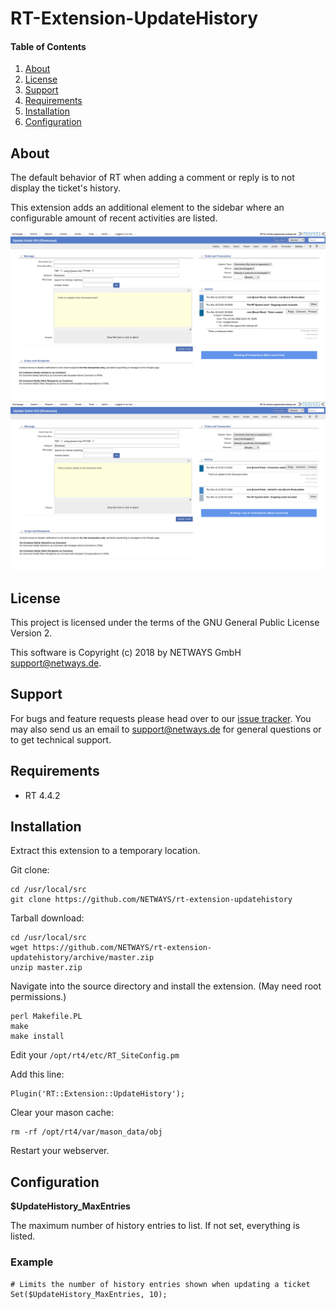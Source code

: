 # RT-Extension-UpdateHistory

#### Table of Contents

1. [About](#about)
2. [License](#license)
3. [Support](#support)
4. [Requirements](#requirements)
5. [Installation](#installation)
6. [Configuration](#configuration)

## About

The default behavior of RT when adding a comment or reply is to not display the ticket's history.

This extension adds an additional element to the sidebar where an configurable amount of recent
activities are listed.

![Full History](doc/screenshot/update-history-full.jpg)
![Partial History](doc/screenshot/update-history-partial.jpg)

## License

This project is licensed under the terms of the GNU General Public License Version 2.

This software is Copyright (c) 2018 by NETWAYS GmbH [support@netways.de](mailto:support@netways.de).

## Support

For bugs and feature requests please head over to our [issue tracker](https://github.com/NETWAYS/rt-extension-updatehistory/issues).
You may also send us an email to [support@netways.de](mailto:support@netways.de) for general questions or to get technical support.

## Requirements

- RT 4.4.2

## Installation

Extract this extension to a temporary location.

Git clone:

    cd /usr/local/src
    git clone https://github.com/NETWAYS/rt-extension-updatehistory

Tarball download:

    cd /usr/local/src
    wget https://github.com/NETWAYS/rt-extension-updatehistory/archive/master.zip
    unzip master.zip

Navigate into the source directory and install the extension. (May need root permissions.)

    perl Makefile.PL
    make
    make install

Edit your `/opt/rt4/etc/RT_SiteConfig.pm`

Add this line:

    Plugin('RT::Extension::UpdateHistory');

Clear your mason cache:

    rm -rf /opt/rt4/var/mason_data/obj

Restart your webserver.

## Configuration

**$UpdateHistory_MaxEntries**

The maximum number of history entries to list. If not set, everything is listed.

### Example

    # Limits the number of history entries shown when updating a ticket
    Set($UpdateHistory_MaxEntries, 10);
